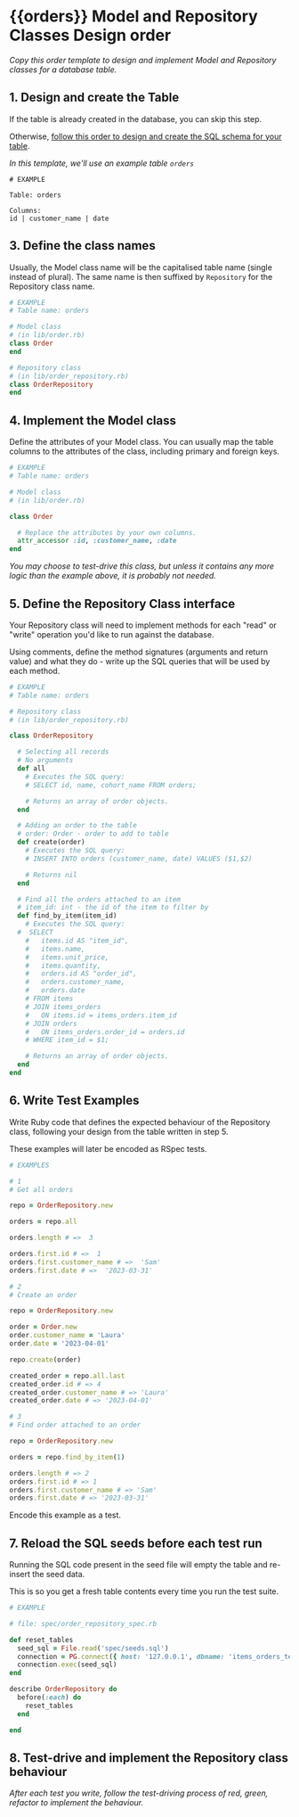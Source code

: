 # {{orders}} Model and Repository Classes Design order

_Copy this order template to design and implement Model and Repository classes for a database table._

## 1. Design and create the Table

If the table is already created in the database, you can skip this step.

Otherwise, [follow this order to design and create the SQL schema for your table](./single_table_design_order_template.md).

*In this template, we'll use an example table `orders`*

```
# EXAMPLE

Table: orders

Columns:
id | customer_name | date
```

## 3. Define the class names

Usually, the Model class name will be the capitalised table name (single instead of plural). The same name is then suffixed by `Repository` for the Repository class name.

```ruby
# EXAMPLE
# Table name: orders

# Model class
# (in lib/order.rb)
class Order
end

# Repository class
# (in lib/order_repository.rb)
class OrderRepository
end
```

## 4. Implement the Model class

Define the attributes of your Model class. You can usually map the table columns to the attributes of the class, including primary and foreign keys.

```ruby
# EXAMPLE
# Table name: orders

# Model class
# (in lib/order.rb)

class Order

  # Replace the attributes by your own columns.
  attr_accessor :id, :customer_name, :date
end
```

*You may choose to test-drive this class, but unless it contains any more logic than the example above, it is probably not needed.*

## 5. Define the Repository Class interface

Your Repository class will need to implement methods for each "read" or "write" operation you'd like to run against the database.

Using comments, define the method signatures (arguments and return value) and what they do - write up the SQL queries that will be used by each method.

```ruby
# EXAMPLE
# Table name: orders

# Repository class
# (in lib/order_repository.rb)

class OrderRepository

  # Selecting all records
  # No arguments
  def all
    # Executes the SQL query:
    # SELECT id, name, cohort_name FROM orders;

    # Returns an array of order objects.
  end

  # Adding an order to the table
  # order: Order - order to add to table
  def create(order)
    # Executes the SQL query:
    # INSERT INTO orders (customer_name, date) VALUES ($1,$2)

    # Returns nil
  end

  # Find all the orders attached to an item
  # item_id: int - the id of the item to filter by
  def find_by_item(item_id)
    # Executes the SQL query:
  #  SELECT 
	#   items.id AS "item_id",
	#   items.name,
	#   items.unit_price,
	#   items.quantity,
	#   orders.id AS "order_id",
	#   orders.customer_name,
	#   orders.date
	# FROM items
	# JOIN items_orders
	#   ON items.id = items_orders.item_id
	# JOIN orders
	#   ON items_orders.order_id = orders.id
	# WHERE item_id = $1;

    # Returns an array of order objects. 
  end
end
```

## 6. Write Test Examples

Write Ruby code that defines the expected behaviour of the Repository class, following your design from the table written in step 5.

These examples will later be encoded as RSpec tests.

```ruby
# EXAMPLES

# 1
# Get all orders

repo = OrderRepository.new

orders = repo.all

orders.length # =>  3

orders.first.id # =>  1
orders.first.customer_name # =>  'Sam'
orders.first.date # =>  '2023-03-31'

# 2
# Create an order

repo = OrderRepository.new

order = Order.new
order.customer_name = 'Laura'
order.date = '2023-04-01'

repo.create(order)

created_order = repo.all.last
created_order.id # => 4
created_order.customer_name # => 'Laura'
created_order.date # => '2023-04-01'

# 3
# Find order attached to an order

repo = OrderRepository.new

orders = repo.find_by_item(1)

orders.length # => 2
orders.first.id # => 1
orders.first.customer_name # => 'Sam'
orders.first.date # => '2023-03-31'


```

Encode this example as a test.

## 7. Reload the SQL seeds before each test run

Running the SQL code present in the seed file will empty the table and re-insert the seed data.

This is so you get a fresh table contents every time you run the test suite.

```ruby
# EXAMPLE

# file: spec/order_repository_spec.rb

def reset_tables
  seed_sql = File.read('spec/seeds.sql')
  connection = PG.connect({ host: '127.0.0.1', dbname: 'items_orders_test' })
  connection.exec(seed_sql)
end

describe OrderRepository do
  before(:each) do 
    reset_tables
  end

end
```

## 8. Test-drive and implement the Repository class behaviour

_After each test you write, follow the test-driving process of red, green, refactor to implement the behaviour._

